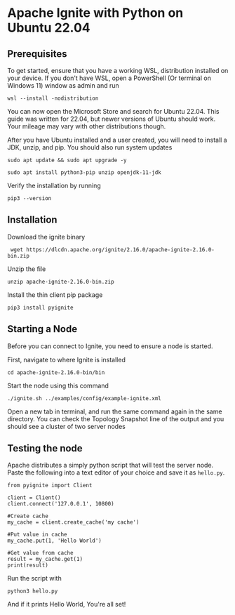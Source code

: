 # Apache Ignite with Python on Ubuntu 22.04
## Prerequisites
To get started, ensure that you have a working WSL, distribution installed on your device. If you don't have WSL, open a PowerShell  (Or terminal on Windows 11) window as admin and run
```
wsl --install -nodistribution
```
You can now open the Microsoft Store and search for Ubuntu 22.04. This guide was written for 22.04, but newer versions of Ubuntu should work. Your mileage may vary with other distributions though. 

After you have Ubuntu installed and a user created, you will need to install a JDK, unzip, and pip. You should also run system updates
```
sudo apt update && sudo apt upgrade -y

sudo apt install python3-pip unzip openjdk-11-jdk
```

Verify the installation by running 
```
pip3 --version
```
## Installation
Download the ignite binary 
```
 wget https://dlcdn.apache.org/ignite/2.16.0/apache-ignite-2.16.0-bin.zip
```

Unzip the file 
```
unzip apache-ignite-2.16.0-bin.zip
```

Install the thin client pip package
```
pip3 install pyignite
```

## Starting a Node
Before you can connect to Ignite, you need to ensure a node is started.

First, navigate to where Ignite is installed 
```
cd apache-ignite-2.16.0-bin/bin
```

Start the node using this command 
```
./ignite.sh ../examples/config/example-ignite.xml
```

Open a new tab in terminal, and run the same command again in the same directory. You can check the Topology Snapshot line of the output and you should see a cluster of two server nodes 

## Testing the node
Apache distributes a simply python script that will test the server node. Paste the following into a text editor of your choice and save it as `hello.py`.
```
from pyignite import Client

client = Client()
client.connect('127.0.0.1', 10800)

#Create cache
my_cache = client.create_cache('my cache')

#Put value in cache
my_cache.put(1, 'Hello World')

#Get value from cache
result = my_cache.get(1)
print(result)
```

Run the script with 
```
python3 hello.py
```

And if it prints Hello World, You're all set!